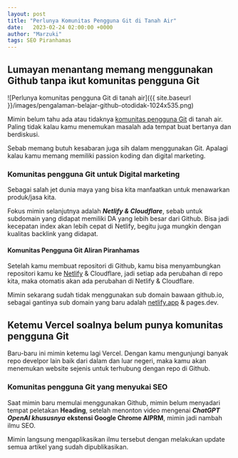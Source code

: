 ```yaml
---
layout: post
title: "Perlunya Komunitas Pengguna Git di Tanah Air"
date:   2023-02-24 02:00:00 +0000
author: "Marzuki"
tags: SEO Piranhamas
---
```

## Lumayan menantang memang menggunakan Github tanpa ikut komunitas pengguna Git

![Perlunya komunitas pengguna Git di tanah air]({{ site.baseurl }}/images/pengalaman-belajar-github-otodidak-1024x535.png)

Mimin belum tahu ada atau tidaknya <a href="https://dma.pages.dev" target="_blank">komunitas pengguna Git</a> di tanah air. Paling tidak kalau kamu menemukan masalah ada tempat buat bertanya dan berdiskusi.

Sebab memang butuh kesabaran juga sih dalam menggunakan Git. Apalagi kalau kamu memang memiliki passion koding dan digital marketing.

### Komunitas pengguna Git untuk Digital marketing

Sebagai salah jet dunia maya yang bisa kita manfaatkan untuk menawarkan produk/jasa kita.

Fokus mimin selanjutnya adalah ***Netlify & Cloudflare***, sebab untuk subdomain yang didapat memiliki DA yang lebih besar dari Github. Bisa jadi kecepatan index akan lebih cepat di Netlify, begitu juga mungkin dengan kualitas backlink yang didapat.

#### Komunitas Pengguna Git Aliran Piranhamas

Setelah kamu membuat repositori di Github, kamu bisa menyambungkan repositori kamu ke <a href="https://earnest-lamington-bc8440.netlify.app/" target="_blank">Netlify</a> & Cloudflare, jadi setiap ada perubahan di repo kita, maka otomatis akan ada perubahan di Netlify & Cloudflare.

Mimin sekarang sudah tidak menggunakan sub domain bawaan github.io, sebagai gantinya sub domain yang baru adalah <a href="https://earnest-lamington-bc8440.netlify.app/" target="_blank">netlify.app</a> & pages.dev.

## Ketemu Vercel soalnya belum punya komunitas pengguna Git

Baru-baru ini mimin ketemu lagi Vercel. Dengan kamu mengunjungi banyak repo develpor lain baik dari dalam dan luar negeri, maka kamu akan menemukan website sejenis untuk terhubung dengan repo di Github.

### Komunitas pengguna Git yang menyukai SEO

Saat mimin baru memulai menggunakan Github, mimin belum menyadari tempat peletakan **Heading**, setelah menonton video mengenai ***ChatGPT OpenAI khususnya*** **ekstensi Google Chrome AIPRM**, mimin jadi nambah ilmu SEO.

Mimin langsung mengaplikasikan ilmu tersebut dengan melakukan update semua artikel yang sudah dipublikasikan.